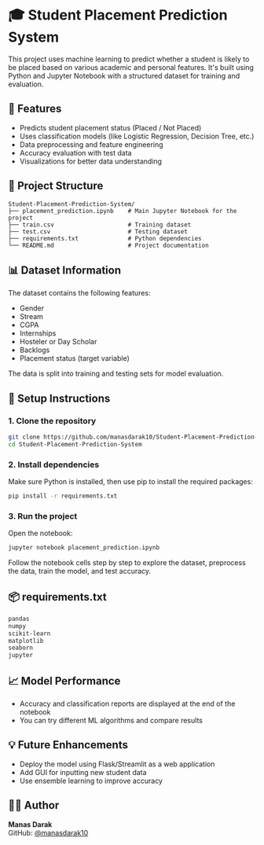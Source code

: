 # 🎓 Student Placement Prediction System

This project uses machine learning to predict whether a student is likely to be placed based on various academic and personal features. It's built using Python and Jupyter Notebook with a structured dataset for training and evaluation.

## 🚀 Features

- Predicts student placement status (Placed / Not Placed)
- Uses classification models (like Logistic Regression, Decision Tree, etc.)
- Data preprocessing and feature engineering
- Accuracy evaluation with test data
- Visualizations for better data understanding

## 📁 Project Structure

```
Student-Placement-Prediction-System/
├── placement_prediction.ipynb    # Main Jupyter Notebook for the project
├── train.csv                     # Training dataset
├── test.csv                      # Testing dataset
├── requirements.txt              # Python dependencies
└── README.md                     # Project documentation
```

## 📊 Dataset Information

The dataset contains the following features:
- Gender
- Stream
- CGPA
- Internships
- Hosteler or Day Scholar
- Backlogs
- Placement status (target variable)

The data is split into training and testing sets for model evaluation.

## 🔧 Setup Instructions

### 1. Clone the repository

```bash
git clone https://github.com/manasdarak10/Student-Placement-Prediction-System.git
cd Student-Placement-Prediction-System
```

### 2. Install dependencies

Make sure Python is installed, then use pip to install the required packages:

```bash
pip install -r requirements.txt
```

### 3. Run the project

Open the notebook:

```bash
jupyter notebook placement_prediction.ipynb
```

Follow the notebook cells step by step to explore the dataset, preprocess the data, train the model, and test accuracy.

## 📦 requirements.txt

```txt
pandas
numpy
scikit-learn
matplotlib
seaborn
jupyter
```

## 📈 Model Performance

- Accuracy and classification reports are displayed at the end of the notebook
- You can try different ML algorithms and compare results

## 💡 Future Enhancements

- Deploy the model using Flask/Streamlit as a web application
- Add GUI for inputting new student data
- Use ensemble learning to improve accuracy

## 👨‍💻 Author

**Manas Darak**  
GitHub: [@manasdarak10](https://github.com/manasdarak10)
